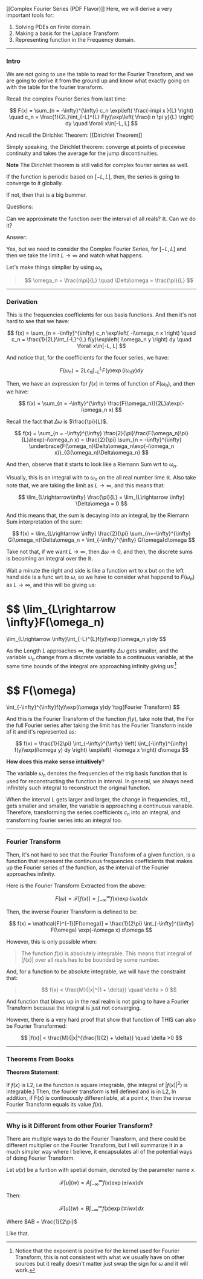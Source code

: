 [[Complex Fourier Series (PDF Flavor)]]
Here, we will  derive a very important tools for: 
1. Solving PDEs on finite domain. 
2. Making a basis for the Laplace Transform
3. Representing function in the Frequency domain. 

---
### **Intro**

We are not going to use the table to read for the Fourier Transform, and we are going to derive it from the ground up and know what exactly going on with the table for the fourier transform. 

Recall the complex Fourier Series from last time: 

$$
F(x) = \sum_{n = -\infty}^{\infty}
    c_n \exp\left(
        \frac{-in\pi x }{L}
    \right)
    \quad 
c_n = \frac{1}{2L}\int_{-L}^{L} 
    F(y)\exp\left(
        \frac{i n \pi y}{L}
    \right)
dy \quad \forall x\in[-L, L]
$$

And recall the Dirichlet Theorem: [[Dirichlet Theorem]]

Simply speaking, the Dirichlet theorem: converge at points of piecewise continuity and takes the average for the jump discontinuities. 

**Note** The Dirichlet theorem is still valid for complex fourier series as well. 

If the function is periodic based on $[-L, L]$, then, the series is going to converge to it globally. 

If not, then that is a big bummer. 

Questions: 

Can we approximate the function over the interval of all reals? $\mathbb{R}$. Can we do it? 

Answer: 

Yes, but we need to consider the Complex Fourier Series, for $[-L, L]$ and then we take the limit $L\rightarrow \infty$ and watch what happens. 

Let's make things simplier by using $\omega_n$

> $$
> \omega_n = \frac{n\pi}{L} \quad \Delta\omega = \frac{\pi}{L}
> $$


---
### **Derivation**

This is the frequencies coefficients for ous basis functions. And then it's not hard to see that we have: 



$$
f(x) = \sum_{n = -\infty}^{\infty}
    c_n \exp\left(
       -i\omega_n x
    \right)
    \quad 
c_n = \frac{1}{2L}\int_{-L}^{L} 
    f(y)\exp\left(
        i\omega_n y
    \right)
dy \quad \forall x\in[-L, L]
$$


And notice that, for the coefficients for the fouer series, we have: 

$$
F(\omega_n) = 2Lc_n
\int_{-L}^{L} 
    F(y)\exp\left(
        i\omega_n y
    \right)
dy
$$

Then, we have an expression for $f(x)$ in terms of function of $F(\omega_n)$, and then we have: 

$$
f(x) = \sum_{n = -\infty}^{\infty}
    \frac{F(\omega_n)}{2L}a\exp(-i\omega_n x)
$$

Recall the fact that $\Delta\omega$ is $\frac{\pi}{L}$. 

$$
f(x) = \sum_{n = -\infty}^{\infty}
    \frac{2}{\pi}\frac{F(\omega_n)\pi}{L}a\exp(-i\omega_n x)
    =
    \frac{2}{\pi}
    \sum_{n = -\infty}^{\infty}
    \underbrace{F(\omega_n)\Delta\omega_n\exp(-i\omega_n x)}_{G(\omega_n)\Delta\omega_n}
$$

And then, observe that it starts to look like a Riemann Sum wrt to $\omega_n$. 

Visually, this is an integral with to $\omega_n$ on the all real number lime $\mathbb{R}$. Also take note that, we are taking the limit as $L \rightarrow \infty$, and this means that: 

$$
\lim_{L\rightarrow\infty} \frac{\pi}{L} = \lim_{L\rightarrow \infty} \Delta\omega = 0
$$

And this means that, the sum is decaying into an integral, by the Riemann Sum interpretation of the sum: 

$$
f(x) = 
\lim_{L\rightarrow \infty} \frac{2}{\pi} \sum_{n=-\infty}^{\infty}
    G(\omega_n)\Delta\omega_n = \int_{-\infty}^{\infty} G(\omega)d\omega
$$

Take not that, if we want $L\rightarrow \infty$, then $\Delta\omega \rightarrow 0$, and then, the discrete sums is becoming an integral over the $\mathbb{R}$. 

Wait a minute the right and side is like a function wrt to $x$ but on the left hand side is a func wrt to $\omega$, so we have to consider what happend to $F(\omega_n)$ as $L \rightarrow \infty$, and this will be giving us: 

$$
\lim_{L\rightarrow \infty}F(\omega_n) 
= 
\lim_{L\rightarrow \infty}\int_{-L}^{L}f(y)\exp(i\omega_n y)dy
$$

As the Length $L$ approaches $\infty$, the quantity $\Delta\omega$ gets smaller, and the variable $\omega_n$ change from a discrete variable to a continuous variable, at the same time bounds of the integral are approaching infinity giving us:[^1]  

$$
F(\omega) 
= 
\int_{-\infty}^{\infty}f(y)\exp(i\omega y)dy
\tag{Fourier Transform}
$$

And this is the Fourier Transform of the function $f(y)$, take note that, the For the full Fourier series after taking the limit has the Fourier Transform inside of it and it's represented as: 

$$
f(x) = \frac{1}{2\pi}
\int_{-\infty}^{\infty} 
    \left(
        \int_{-\infty}^{\infty} 
            f(y)\exp(i\omega y)
        dy
    \right)
    \exp\left(
        -i\omega x
    \right)
d\omega
$$

**How does this make sense intuitively**? 

The variable $\omega_n$ denotes the frequencies of the trig basis function that is used for reconstructing the function in interval. In general, we always need infinitely such integral to reconstruct the original function. 

When the interval $L$ gets larger and larger, the change in frequencies, $\pi/L$, gets smaller and smaller, the variable is approaching a continuous variable. Therefore, transforming the series coefficients $c_n$ into an integral, and transforming fourier series into an integral too. 

---
### **Fourier Transform**

Then, it's not hard to see that the Fourier Transform of a given function, is a function that represent the continuous frequencies coefficients that makes up the Fourier series of the function, as the interval of the Fourier approaches infinity. 

Here is the Fourier Transform Extracted from the above: 

$$
F(\omega) = \mathcal{F}[f(x)] = 
\int_{-\infty}^{\infty} 
    f(x)\exp(i\omega x)
dx
$$

Then, the inverse Fourier Transform is defined to be: 

$$
f(x) = \mathcal{F}^{-1}[F(\omega)] = \frac{1}{2\pi}
\int_{-\infty}^{\infty} 
    F(\omega) \exp(-i\omega x)
d\omega
$$

However, this is only possible when: 

> The function $f(x)$ is absolutely integrable. This means that integral of $|f(x)|$ over all reals has to be bounded by some number. 

And, for a function to be absolute integrable, we will have the constraint that: 

> $$
> f(x) < \frac{M}{|x|^{1 + \delta}} \quad \delta > 0
> $$

And function that blows up in the real realm is not going to have a Fourier Transform because the integral is just not converging. 

However, there is a very hard proof that show that function of THIS can also be Fourier Transformed: 

$$
|f(x)| < \frac{M}{|x|^{\frac{1}{2} + \delta}} \quad \delta >0
$$

---
### **Theorems From Books**

**Theorem Statement**: 

If $f(x)$ is L2, i.e the function is square integrable, (the integral of $|f(x)|^2$) is integrable.) Then, the fourier transform is tell defined and is in L2, In addition, if F(x) is continuously differentiable, at a point $x$, then the inverse Fourier Transform equals its value $f(x)$. 

[^1]: Notice that the exponent is positive for the kernel used for Fourier Transform, this is not consistent with what we usually have on other sources but it really doesn't matter just swap the sign for $\omega$ and it will work. 

---
### **Why is it Different from other Fourier Transform?**

There are multiple ways to do the Fourier Transform, and there could be different multiplier on the Fourier Transform, but I will summarize it in a much simpler way where I believe, it encapsulates all of the potential ways of doing Fourier Transform. 

Let $u(x)$ be a funtion with spetial domain, denoted by the parameter name $x$. 

$$
\mathcal{F}[u](w) = A\int_{-\infty}^{\infty} 
    f(x)\exp \left(
        \pm iwx
    \right)
dx
$$

Then: 

$$
\mathcal{F}[u](w) = B\int_{-\infty}^{\infty} 
    f(x)\exp \left(
        \mp iwx
    \right)
dx
$$

Where $AB = \frac{1}{2\pi}$

Like that. 
